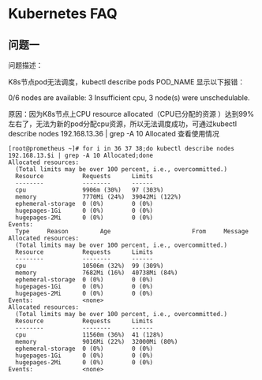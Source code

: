 # Kubernetes FAQ



## 问题一

问题描述：

K8s节点pod无法调度，kubectl describe pods POD_NAME 显示以下报错：

0/6 nodes are available: 3 Insufficient cpu, 3 node(s) were unschedulable. 

原因：因为K8s节点上CPU resource allocated（CPU已分配的资源 ）达到99%左右了，无法为新的pod分配cpu资源，所以无法调度成功，可通过kubectl describe nodes 192.168.13.36 | grep -A 10 Allocated 查看使用情况

```shell
[root@prometheus ~]# for i in 36 37 38;do kubectl describe nodes 192.168.13.$i | grep -A 10 Allocated;done
Allocated resources:
  (Total limits may be over 100 percent, i.e., overcommitted.)
  Resource           Requests      Limits
  --------           --------      ------
  cpu                9906m (30%)   97 (303%)
  memory             7770Mi (24%)  39042Mi (122%)
  ephemeral-storage  0 (0%)        0 (0%)
  hugepages-1Gi      0 (0%)        0 (0%)
  hugepages-2Mi      0 (0%)        0 (0%)
Events:
  Type     Reason         Age                       From     Message
Allocated resources:
  (Total limits may be over 100 percent, i.e., overcommitted.)
  Resource           Requests      Limits
  --------           --------      ------
  cpu                10506m (32%)  99 (309%)
  memory             7682Mi (16%)  40738Mi (84%)
  ephemeral-storage  0 (0%)        0 (0%)
  hugepages-1Gi      0 (0%)        0 (0%)
  hugepages-2Mi      0 (0%)        0 (0%)
Events:              <none>
Allocated resources:
  (Total limits may be over 100 percent, i.e., overcommitted.)
  Resource           Requests      Limits
  --------           --------      ------
  cpu                11560m (36%)  41 (128%)
  memory             9016Mi (22%)  32000Mi (80%)
  ephemeral-storage  0 (0%)        0 (0%)
  hugepages-1Gi      0 (0%)        0 (0%)
  hugepages-2Mi      0 (0%)        0 (0%)
Events:              <none>
```



